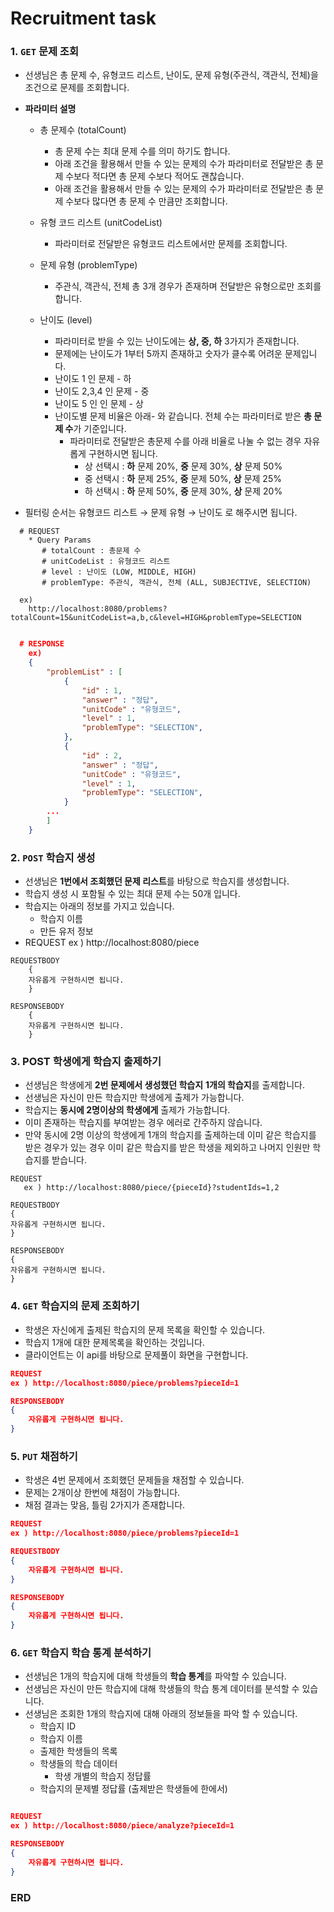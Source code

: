 # Recruitment task


### 1. `GET`  문제 조회

- 선생님은 총 문제 수, 유형코드 리스트, 난이도, 문제 유형(주관식, 객관식, 전체)을 조건으로 문제를 조회합니다.
- **파라미터 설명**
  - 총 문제수 (totalCount)
      - 총 문제 수는 최대 문제 수를 의미 하기도 합니다.
      - 아래 조건을 활용해서 만들 수 있는 문제의 수가 파라미터로 전달받은 총 문제 수보다 적다면 총 문제 수보다 적어도 괜찮습니다.
      - 아래 조건을 활용해서 만들 수 있는 문제의 수가 파라미터로 전달받은 총 문제 수보다 많다면 총 문제 수 만큼만 조회합니다.

  - 유형 코드 리스트 (unitCodeList)
      - 파라미터로 전달받은 유형코드 리스트에서만 문제를 조회합니다.

  - 문제 유형 (problemType)
      - 주관식, 객관식, 전체 총 3개 경우가 존재하며 전달받은 유형으로만 조회를 합니다.

  - 난이도 (level)
      - 파라미터로 받을 수 있는 난이도에는 **상, 중, 하** 3가지가 존재합니다.
      - 문제에는 난이도가 1부터 5까지 존재하고 숫자가 클수록 어려운 문제입니다.
      - 난이도 1 인 문제 - 하
      - 난이도 2,3,4 인 문제 - 중
      - 난이도 5 인 인 문제 - 상
      - 난이도별 문제 비율은 아래- 와 같습니다. 전체 수는 파라미터로 받은 **총 문제 수**가 기준입니다.
        - 파라미터로 전달받은 총문제 수를 아래 비율로 나눌 수 없는 경우 자유롭게 구현하시면 됩니다.
          - 상 선택시 : **하** 문제 20%, **중** 문제 30%, **상** 문제 50%
          - 중 선택시 : **하** 문제 25%, **중** 문제 50%, **상** 문제 25%
          - 하 선택시 : **하** 문제 50%, **중** 문제 30%, **상** 문제 20%

- 필터링 순서는 유형코드 리스트 → 문제 유형 → 난이도 로 해주시면 됩니다.
```
  # REQUEST
    * Query Params
       # totalCount : 총문제 수
       # unitCodeList : 유형코드 리스트
       # level : 난이도 (LOW, MIDDLE, HIGH)
       # problemType: 주관식, 객관식, 전체 (ALL, SUBJECTIVE, SELECTION)
       
  ex) 
    http://localhost:8080/problems?totalCount=15&unitCodeList=a,b,c&level=HIGH&problemType=SELECTION
 
```
```json
  # RESPONSE
    ex)
    {
        "problemList" : [
            {
                "id" : 1,
                "answer" : "정답",
                "unitCode" : "유형코드",
                "level" : 1,
                "problemType": "SELECTION",
            },
            {
                "id" : 2,
                "answer" : "정답",
                "unitCode" : "유형코드",
                "level" : 1,
                "problemType": "SELECTION",
            }
        ...
        ]
    }
```

### 2. `POST`  학습지 생성

- 선생님은 **1번에서 조회했던 문제 리스트**를 바탕으로 학습지를 생성합니다.
- 학습지 생성 시 포함될 수 있는 최대 문제 수는 50개 입니다.
- 학습지는 아래의 정보를 가지고 있습니다.
    - 학습지 이름
    - 만든 유저 정보
- REQUEST
  ex ) http://localhost:8080/piece
```
REQUESTBODY
    {
    자유롭게 구현하시면 됩니다.
    }

RESPONSEBODY
    {
    자유롭게 구현하시면 됩니다.
    }
```



### 3. POST  학생에게 학습지 출제하기
- 선생님은 학생에게 **2번 문제에서 생성했던 학습지** **1개의 학습지**를 출제합니다.
- 선생님은 자신이 만든 학습지만 학생에게 출제가 가능합니다.
- 학습지는 **동시에 2명이상의 학생에게** 출제가 가능합니다.
- 이미 존재하는 학습지를 부여받는 경우 에러로 간주하지 않습니다.
- 만약 동시에 2명 이상의 학생에게 1개의 학습지를 출제하는데 이미 같은 학습지를 받은 경우가 있는 경우 이미 같은 학습지를 받은 학생을 제외하고 나머지 인원만 학습지를 받습니다.
```
REQUEST
   ex ) http://localhost:8080/piece/{pieceId}?studentIds=1,2

REQUESTBODY
{
자유롭게 구현하시면 됩니다.
}

RESPONSEBODY
{
자유롭게 구현하시면 됩니다.
}
```

### 4. `GET` 학습지의 문제 조회하기

- 학생은 자신에게 출제된 학습지의 문제 목록을 확인할 수 있습니다.
- 학습지 1개에 대한 문제목록을 확인하는 것입니다.
- 클라이언트는 이 api를 바탕으로 문제풀이 화면을 구현합니다.
```json
REQUEST
ex ) http://localhost:8080/piece/problems?pieceId=1

RESPONSEBODY
{
	자유롭게 구현하시면 됩니다.
}

```

### 5. `PUT` 채점하기

- 학생은 4번 문제에서 조회했던 문제들을 채점할 수 있습니다.
- 문제는 2개이상 한번에 채점이 가능합니다.
- 채점 결과는 맞음, 틀림 2가지가 존재합니다.
```json
REQUEST
ex ) http://localhost:8080/piece/problems?pieceId=1

REQUESTBODY
{
	자유롭게 구현하시면 됩니다.
}

RESPONSEBODY
{
	자유롭게 구현하시면 됩니다.
}
```

### 6. `GET` 학습지 학습 통계 분석하기

- 선생님은 1개의 학습지에 대해 학생들의 **학습 통계**를 파악할 수 있습니다.
- 선생님은 자신이 만든 학습지에 대해 학생들의 학습 통계 데이터를 분석할 수 있습니다.
- 선생님은 조회한 1개의 학습지에 대해 아래의 정보들을 파악 할 수 있습니다.
    - 학습지 ID
    - 학습지 이름
    - 출제한 학생들의 목록
    - 학생들의 학습 데이터
        - 학생 개별의 학습지 정답률
    - 학습지의 문제별 정답률 (출제받은 학생들에 한에서)

```json

REQUEST
ex ) http://localhost:8080/piece/analyze?pieceId=1

RESPONSEBODY
{
	자유롭게 구현하시면 됩니다.
}
```

### ERD


